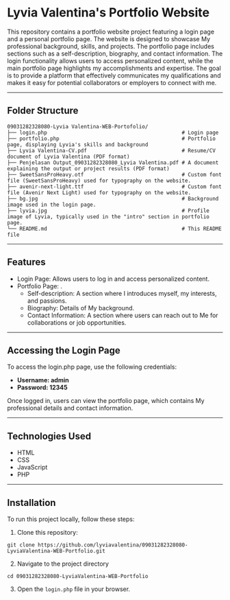 # Lyvia Valentina's Portfolio Website

This repository contains a portfolio website project featuring a login page and a personal portfolio page. The website is designed to showcase My professional background, skills, and projects. The portfolio page includes sections such as a self-description, biography, and contact information. The login functionality allows users to access personalized content, while the main portfolio page highlights my accomplishments and expertise. The goal is to provide a platform that effectively communicates my qualifications and makes it easy for potential collaborators or employers to connect with me.

---

## Folder Structure
```
09031282328080-Lyvia Valentina-WEB-Portofolio/
├── login.php                                            # Login page
├── portfolio.php                                        # Portfolio page, displaying Lyvia's skills and background
├── Lyvia Valentina-CV.pdf                               # Resume/CV document of Lyvia Valentina (PDF format)
├── Penjelasan Output_09031282328080_Lyvia Valentina.pdf # A document explaining the output or project results (PDF format)
├── SweetSansProHeavy.otf                                # Custom font file (SweetSansProHeavy) used for typography on the website.
├── avenir-next-light.ttf                                # Custom font file (Avenir Next Light) used for typography on the website.
├── bg.jpg                                               # Background image used in the login page.
├── lyvia.jpg                                            # Profile image of Lyvia, typically used in the "intro" section in portfolio page.
└── README.md                                            # This README file
```

---

## Features
* Login Page: Allows users to log in and access personalized content.
* Portfolio Page: .
  * Self-description: A section where I introduces myself, my interests, and passions.
  * Biography: Details of My background.
  * Contact Information: A section where users can reach out to Me for collaborations or job opportunities.

 ---
 
## Accessing the Login Page
To access the login.php page, use the following credentials:

- **Username: admin**
- **Password: 12345**

Once logged in, users can view the portfolio page, which contains My professional details and contact information.

---

## Technologies Used
* HTML
* CSS
* JavaScript
* PHP
---

## Installation
To run this project locally, follow these steps:
1. Clone this repository:
```
git clone https://github.com/lyviavalentina/09031282328080-LyviaValentina-WEB-Portfolio.git
```
2. Navigate to the project directory
```
cd 09031282328080-LyviaValentina-WEB-Portfolio
```
3. Open the ```login.php``` file in your browser.

